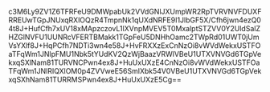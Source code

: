 c3M6Ly9ZV1Z6TFRFeU9DMWpabUk2VVdGNlJXUmpWR2RpTVRVNVFDUXFRREUwTGpJNUxqRXlOQzR4TmpnNk1qUXdNRFE9I1JlbGF5X/Cfh6jwn4ezQ04t8J+HufCfh7xUV18xMApzczovL1lXVnpMVEV5T0MxalptSTZVV0Y2UldSalZHZGlNVFU1UUNRcVFERTBMakk1TGpFeU5DNHhOamc2TWpRd01UWT0jUmVsYXlf8J+HqPCfh7NDTi3wn4e58J+HvFRXXzExCnNzOi8vWVdWekxUSTFOaTFqWm1JNlpFMU1Nbk5tYUdKV2QzWjBaazVRWlVBeU1UTXVNVGd6TGpVekxqSXlNam81TURVNCPwn4ex8J+HuUxUXzE4CnNzOi8vWVdWekxUSTFOaTFqWm1JNlRIQXlOM0p4ZVVweE56SmlXbk54V0VBeU1UTXVNVGd6TGpVekxqSXhNam81TURRMSPwn4ex8J+HuUxUXzE5Cg==